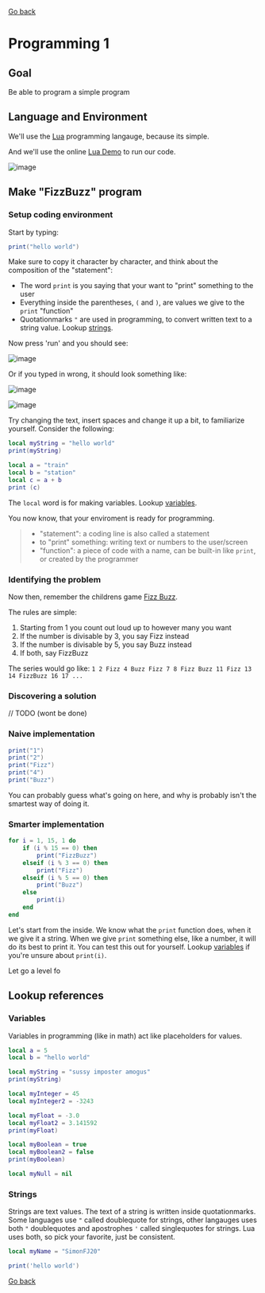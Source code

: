 
[Go back](index.md)

# Programming 1

## Goal

Be able to program a simple program

## Language and Environment

We'll use the [Lua](https://www.lua.org/) programming langauge, because its simple.

And we'll use the online [Lua Demo](https://www.lua.org/cgi-bin/demo) to run our code.

![image](https://user-images.githubusercontent.com/28040410/157533858-6687bc20-5c0c-41c3-b182-92aad8b3bf30.png)

## Make "FizzBuzz" program

### Setup coding environment

Start by typing:

```lua
print("hello world")
```

Make sure to copy it character by character, and think about the composition of the "statement":
- The word `print` is you saying that your want to "print" something to the user
- Everything inside the parentheses, `(` and `)`, are values we give to the `print` "function"
- Quotationmarks `"` are used in programming, to convert written text to a string value. Lookup [strings](#Strings).

Now press 'run' and you should see:

![image](https://user-images.githubusercontent.com/28040410/157537505-f39b0e1f-769f-4516-bbf2-63654e205081.png)

Or if you typed in wrong, it should look something like:

![image](https://user-images.githubusercontent.com/28040410/157537629-d5c1f566-b797-4c00-9f6c-6d3f0bddd2f8.png)

![image](https://user-images.githubusercontent.com/28040410/157537685-54892d3d-2e60-4772-95eb-ae65544439c3.png)

Try changing the text, insert spaces and change it up a bit, to familiarize yourself. Consider the following:

```lua
local myString = "hello world"
print(myString)

local a = "train"
local b = "station"
local c = a + b
print (c)
```

The `local` word is for making variables. Lookup [variables](#Variables).

You now know, that your enviroment is ready for programming.

> - "statement": a coding line is also called a statement
> - to "print" something: writing text or numbers to the user/screen
> - "function": a piece of code with a name, can be built-in like `print`, or created by the programmer

### Identifying the problem

Now then, remember the childrens game [Fizz Buzz](https://en.wikipedia.org/wiki/Fizz_buzz).

The rules are simple:
1. Starting from 1 you count out loud up to however many you want
2. If the number is divisable by 3, you say Fizz instead
3. If the number is divisable by 5, you say Buzz instead
4. If both, say FizzBuzz

The series would go like: `1 2 Fizz 4 Buzz Fizz 7 8 Fizz Buzz 11 Fizz 13 14 FizzBuzz 16 17 ...`

### Discovering a solution

// TODO (wont be done)

### Naive implementation

```lua
print("1")
print("2")
print("Fizz")
print("4")
print("Buzz")
```

You can probably guess what's going on here, and why is probably isn't the smartest way of doing it.

### Smarter implementation

```lua
for i = 1, 15, 1 do
    if (i % 15 == 0) then
        print("FizzBuzz")
    elseif (i % 3 == 0) then
        print("Fizz")
    elseif (i % 5 == 0) then
        print("Buzz")
    else
        print(i)
    end
end
```

Let's start from the inside.
We know what the `print` function does, when it we give it a string. When we give `print` something else, like a number, it will do its best to print it.
You can test this out for yourself. Lookup [variables](#Variables) if you're unsure about `print(i)`.

Let go a level fo


## Lookup references

### Variables

Variables in programming (like in math) act like placeholders for values.

```lua
local a = 5
local b = "hello world"

local myString = "sussy imposter amogus"
print(myString)

local myInteger = 45
local myInteger2 = -3243

local myFloat = -3.0
local myFloat2 = 3.141592
print(myFloat)

local myBoolean = true
local myBoolean2 = false
print(myBoolean)

local myNull = nil
```

### Strings

Strings are text values. The text of a string is written inside quotationmarks.
Some languages use `"` called doublequote for strings, other langauges uses both `"` doublequotes and apostrophes `'` called singlequotes for strings.
Lua uses both, so pick your favorite, just be consistent.

```lua
local myName = "SimonFJ20"

print('hello world')
```



[Go back](index.md)
